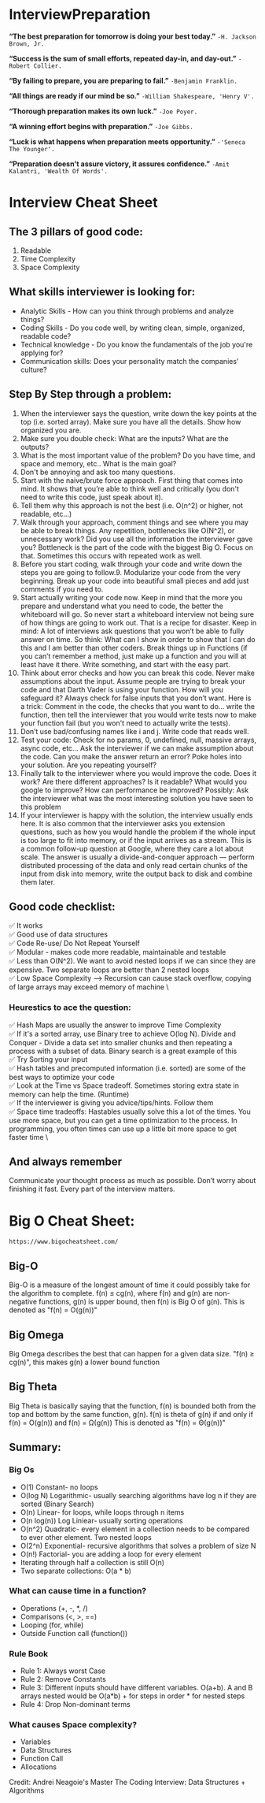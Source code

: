 # InterviewPreparation


**“The best preparation for tomorrow is doing your best today.”** ``` -H. Jackson Brown, Jr. ```


**“Success is the sum of small efforts, repeated day-in, and day-out.”** ``` -Robert Collier. ```


**“By failing to prepare, you are preparing to fail.”** ``` -Benjamin Franklin. ```


**“All things are ready if our mind be so.”** ``` -William Shakespeare, 'Henry V'. ```


**“Thorough preparation makes its own luck.”** ``` -Joe Poyer. ```


**“A winning effort begins with preparation.”** ``` -Joe Gibbs. ```


**“Luck is what happens when preparation meets opportunity.”** ``` -'Seneca The Younger'. ```


**“Preparation doesn't assure victory, it assures confidence.”** ``` -Amit Kalantri, 'Wealth Of Words'. ```

# Interview Cheat Sheet

## The 3 pillars of good code:
1. Readable
2. Time Complexity
3. Space Complexity

## What skills interviewer is looking for:
- Analytic Skills - How can you think through problems and analyze things?
- Coding Skills - Do you code well, by writing clean, simple, organized, readable code?
- Technical knowledge - Do you know the fundamentals of the job you're applying for?
- Communication skills: Does your personality match the companies’ culture?

## Step By Step through a problem:
1. When the interviewer says the question, write down the key points at the top (i.e. sorted array). Make sure  you have all the details. Show how organized you are.
2. Make sure you double check: What are the inputs? What are the outputs?
3. What is the most important value of the problem? Do you have time, and space and memory, etc.. What is the main goal?
4. Don't be annoying and ask too many questions.
5. Start with the naive/brute force approach. First thing that comes into mind. It shows that you’re able to think well and critically (you don't need to write this code, just speak about it).
6. Tell them why this approach is not the best (i.e. O(n^2) or higher, not readable, etc...)
7. Walk through your approach, comment things and see where you may be able to break things. Any repetition, bottlenecks like O(N^2), or unnecessary work? Did you use all the information the interviewer gave you? Bottleneck is the part of the code with the biggest Big O. Focus on that. Sometimes this occurs with repeated work as well.
8. Before you start coding, walk through your code and write down the steps you are going to follow.9. Modularize your code from the very beginning. Break up your code into beautiful small pieces and add just comments if you need to.
10. Start actually writing your code now. Keep in mind that the more you prepare and understand what you need to code, the better the whiteboard will go. So never start a whiteboard interview not being sure of how things are going to work out. That is a recipe for disaster. Keep in mind: A lot of interviews ask questions that you won’t be able to fully answer on time. So think: What can I show in order to show that I can do this and I am better than other coders. Break things up in Functions (if you can’t remember a method, just make up a function
and you will at least have it there. Write something, and start with the easy part.
11. Think about error checks and how you can break this code. Never make assumptions about the input. Assume people are trying to break your code and that Darth Vader is using your function. How will you safeguard it? Always check for false inputs that you don’t want. Here is a trick: Comment in the code, the checks that you want to do… write the function, then tell the interviewer that you would write tests now to make your function fail (but you won't need to actually write the tests).
12. Don’t use bad/confusing names like i and j. Write code that reads well.
13. Test your code: Check for no params, 0, undefined, null, massive arrays, async code, etc… Ask the interviewer if we can make assumption about the code. Can you make the answer return an error? Poke holes into your solution. Are you repeating yourself?
14. Finally talk to the interviewer where you would improve the code. Does it work? Are there different approaches? Is it readable? What would you google to improve? How can performance be improved? Possibly: Ask the interviewer what was the most interesting solution you have seen to this problem
15. If your interviewer is happy with the solution, the interview usually ends here. It is also common that the interviewer asks you extension questions, such as how you would handle the problem if the whole input is too large to fit into memory, or if the input arrives as a stream. This is a common follow-up question at Google, where they care a lot about scale. The answer is usually a divide-and-conquer approach — perform distributed processing of the data and only read certain chunks of the input from disk into memory, write the output back to disk and combine them later.

## Good code checklist:

✅    It works\
✅    Good use of data structures\
✅    Code Re-use/ Do Not Repeat Yourself\
✅    Modular - makes code more readable, maintainable and testable\
✅    Less than O(N^2). We want to avoid nested loops if we can since they are expensive. Two separate loops are better than 2 nested loops \
✅    Low Space Complexity --> Recursion can cause stack overflow, copying of large arrays may exceed memory of machine \

### Heurestics to ace the question:
✅    Hash Maps are usually the answer to improve Time Complexity \
✅    If it's a sorted array, use Binary tree to achieve O(log N). Divide and Conquer - Divide a data set into smaller chunks and then repeating a process with a subset of data. Binary search is a great example of this \
✅    Try Sorting your input \
✅    Hash tables and precomputed information (i.e. sorted) are some of the best ways to optimize your code \
✅    Look at the Time vs Space tradeoff. Sometimes storing extra state in memory can help the time. (Runtime) \
✅    If the interviewer is giving you advice/tips/hints. Follow them \
✅    Space time tradeoffs: Hastables usually solve this a lot of the times. You use more space, but you can get a time optimization to the process. In programming, you often times can use up a little bit more space to get faster time \

## And always remember
Communicate your thought process as much as possible. Don’t worry about finishing it fast. Every part of the interview matters.

# Big O Cheat Sheet:
    https://www.bigocheatsheet.com/

## Big-O
Big-O is a measure of the longest amount of time it could possibly take for the algorithm to complete.
f(n) ≤ cg(n), where f(n) and g(n) are non-negative functions, g(n) is upper bound, then f(n) is Big O of g(n). This is denoted as "f(n) = O(g(n))"

## Big Omega
Big Omega describes the best that can happen for a given data size.
"f(n) ≥ cg(n)", this makes g(n) a lower bound function

## Big Theta
Big Theta is basically saying that the function, f(n) is bounded both from the top and bottom by the same function, g(n).
f(n) is theta of g(n) if and only if f(n) = O(g(n)) and f(n) = Ω(g(n))
This is denoted as "f(n) = Θ(g(n))"

## Summary:
### Big Os
- O(1) Constant- no loops
- O(log N) Logarithmic- usually searching algorithms have log n if they are sorted (Binary Search)
- O(n) Linear- for loops, while loops through n items
- O(n log(n)) Log Liniear- usually sorting operations
- O(n^2) Quadratic- every element in a collection needs to be compared to ever other element. Two nested loops
- O(2^n) Exponential- recursive algorithms that solves a problem of size N
- O(n!) Factorial- you are adding a loop for every element
- Iterating through half a collection is still O(n)
- Two separate collections: O(a * b)

### What can cause time in a function?
- Operations (+, -, *, /)
- Comparisons (<, >, ==)
- Looping (for, while)
- Outside Function call (function())

### Rule Book
- Rule 1: Always worst Case
- Rule 2: Remove Constants
- Rule 3: Different inputs should have different variables. O(a+b). A and B arrays nested would be O(a*b)
    \+ for steps in order
    \* for nested steps
- Rule 4: Drop Non-dominant terms

### What causes Space complexity?
- Variables
- Data Structures
- Function Call
- Allocations

Credit: Andrei Neagoie's Master The Coding Interview: Data Structures + Algorithms